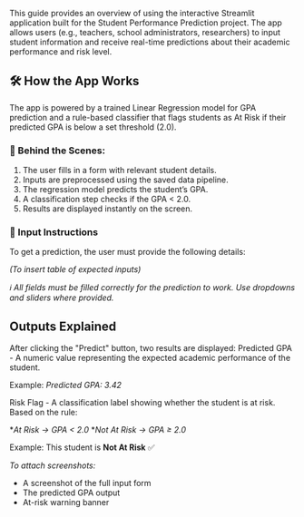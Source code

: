 This guide provides an overview of using the interactive Streamlit application built for the Student Performance Prediction project. The app allows users (e.g., teachers, school administrators, researchers) to input student information and receive real-time predictions about their academic performance and risk level.

## 🛠 How the App Works
The app is powered by a trained Linear Regression model for GPA prediction and a rule-based classifier that flags students as At Risk if their predicted GPA is below a set threshold (2.0).

### 🔄 Behind the Scenes:
1. The user fills in a form with relevant student details.
2. Inputs are preprocessed using the saved data pipeline.
3. The regression model predicts the student’s GPA.
4. A classification step checks if the GPA < 2.0.
5. Results are displayed instantly on the screen.

### 🧾 Input Instructions
To get a prediction, the user must provide the following details:

_(To insert table of expected inputs)_

_ℹ️ All fields must be filled correctly for the prediction to work. Use dropdowns and sliders where provided._

## Outputs Explained
After clicking the "Predict" button, two results are displayed:
Predicted GPA - A numeric value representing the expected academic performance of the student.

Example: _Predicted GPA: 3.42_

Risk Flag - A classification label showing whether the student is at risk.
Based on the rule:

*_At Risk → GPA < 2.0_
*_Not At Risk → GPA ≥ 2.0_

Example: This student is **Not At Risk** ✅

_To attach screenshots:_

* A screenshot of the full input form
* The predicted GPA output
* At-risk warning banner
